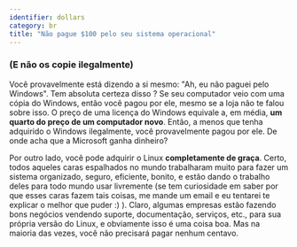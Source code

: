 ```yaml
---
identifier: dollars
category: br
title: "﻿Não pague $100 pelo seu sistema operacional"
---
```


<h3>(E não os copie ilegalmente)</h3>

Você provavelmente está dizendo a si mesmo: "Ah, eu não paguei pelo 
Windows". Tem absoluta certeza disso ? Se seu computador veio com uma 
cópia do Windows, então você pagou por ele, mesmo se a loja não te falou 
sobre isso. O preço de uma licença do Windows equivale a, em média, 
<b>um quarto do preço de um computador novo</b>. Então, a menos que tenha 
adquirido o Windows ilegalmente, você provavelmente pagou por ele. De 
onde acha que a Microsoft ganha dinheiro?

Por outro lado, você pode adquirir o Linux <b>completamente de graça</b>. 
Certo, todos aqueles caras espalhados no mundo trabalharam muito para 
fazer um sistema organizado, seguro, eficiente, bonito, e estão dando o 
trabalho deles para todo mundo usar livremente (se tem curiosidade em 
saber por que esses caras fazem tais coisas, me mande um email e eu 
tentarei te explicar o melhor que puder :) ). Claro, algumas empresas 
estão fazendo bons negócios vendendo suporte, documentação, serviços, 
etc., para sua própria versão do Linux, e obviamente isso é uma coisa 
boa. Mas na maioria das vezes, você não precisará pagar nenhum 
centavo.




